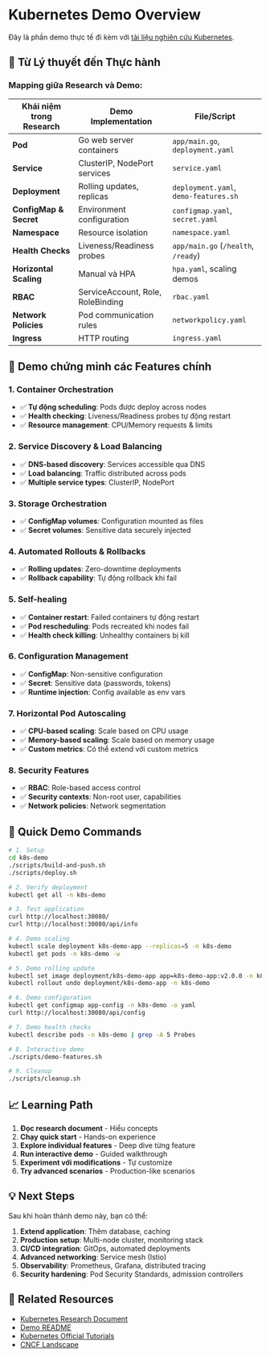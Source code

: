 # Kubernetes Demo Overview

Đây là phần demo thực tế đi kèm với [tài liệu nghiên cứu Kubernetes](../kubernetes-research.md).

## 🔄 Từ Lý thuyết đến Thực hành

### Mapping giữa Research và Demo:

| **Khái niệm trong Research** | **Demo Implementation** | **File/Script** |
|------------------------------|-------------------------|-----------------|
| **Pod** | Go web server containers | `app/main.go`, `deployment.yaml` |
| **Service** | ClusterIP, NodePort services | `service.yaml` |
| **Deployment** | Rolling updates, replicas | `deployment.yaml`, `demo-features.sh` |
| **ConfigMap & Secret** | Environment configuration | `configmap.yaml`, `secret.yaml` |
| **Namespace** | Resource isolation | `namespace.yaml` |
| **Health Checks** | Liveness/Readiness probes | `app/main.go` (`/health`, `/ready`) |
| **Horizontal Scaling** | Manual và HPA | `hpa.yaml`, scaling demos |
| **RBAC** | ServiceAccount, Role, RoleBinding | `rbac.yaml` |
| **Network Policies** | Pod communication rules | `networkpolicy.yaml` |
| **Ingress** | HTTP routing | `ingress.yaml` |

## 🎯 Demo chứng minh các Features chính

### 1. Container Orchestration
- ✅ **Tự động scheduling**: Pods được deploy across nodes
- ✅ **Health checking**: Liveness/Readiness probes tự động restart
- ✅ **Resource management**: CPU/Memory requests & limits

### 2. Service Discovery & Load Balancing  
- ✅ **DNS-based discovery**: Services accessible qua DNS
- ✅ **Load balancing**: Traffic distributed across pods
- ✅ **Multiple service types**: ClusterIP, NodePort

### 3. Storage Orchestration
- ✅ **ConfigMap volumes**: Configuration mounted as files
- ✅ **Secret volumes**: Sensitive data securely injected

### 4. Automated Rollouts & Rollbacks
- ✅ **Rolling updates**: Zero-downtime deployments
- ✅ **Rollback capability**: Tự động rollback khi fail

### 5. Self-healing
- ✅ **Container restart**: Failed containers tự động restart
- ✅ **Pod rescheduling**: Pods recreated khi nodes fail
- ✅ **Health check killing**: Unhealthy containers bị kill

### 6. Configuration Management
- ✅ **ConfigMap**: Non-sensitive configuration
- ✅ **Secret**: Sensitive data (passwords, tokens)
- ✅ **Runtime injection**: Config available as env vars

### 7. Horizontal Pod Autoscaling
- ✅ **CPU-based scaling**: Scale based on CPU usage
- ✅ **Memory-based scaling**: Scale based on memory usage
- ✅ **Custom metrics**: Có thể extend với custom metrics

### 8. Security Features
- ✅ **RBAC**: Role-based access control
- ✅ **Security contexts**: Non-root user, capabilities
- ✅ **Network policies**: Network segmentation

## 🚀 Quick Demo Commands

```bash
# 1. Setup
cd k8s-demo
./scripts/build-and-push.sh
./scripts/deploy.sh

# 2. Verify deployment
kubectl get all -n k8s-demo

# 3. Test application
curl http://localhost:30080/
curl http://localhost:30080/api/info

# 4. Demo scaling
kubectl scale deployment k8s-demo-app --replicas=5 -n k8s-demo
kubectl get pods -n k8s-demo -w

# 5. Demo rolling update
kubectl set image deployment/k8s-demo-app app=k8s-demo-app:v2.0.0 -n k8s-demo
kubectl rollout undo deployment/k8s-demo-app -n k8s-demo

# 6. Demo configuration
kubectl get configmap app-config -n k8s-demo -o yaml
curl http://localhost:30080/api/config

# 7. Demo health checks  
kubectl describe pods -n k8s-demo | grep -A 5 Probes

# 8. Interactive demo
./scripts/demo-features.sh

# 9. Cleanup
./scripts/cleanup.sh
```

## 📈 Learning Path

1. **Đọc research document** - Hiểu concepts
2. **Chạy quick start** - Hands-on experience  
3. **Explore individual features** - Deep dive từng feature
4. **Run interactive demo** - Guided walkthrough
5. **Experiment với modifications** - Tự customize
6. **Try advanced scenarios** - Production-like scenarios

## 💡 Next Steps

Sau khi hoàn thành demo này, bạn có thể:

1. **Extend application**: Thêm database, caching
2. **Production setup**: Multi-node cluster, monitoring stack
3. **CI/CD integration**: GitOps, automated deployments  
4. **Advanced networking**: Service mesh (Istio)
5. **Observability**: Prometheus, Grafana, distributed tracing
6. **Security hardening**: Pod Security Standards, admission controllers

## 🔗 Related Resources

- [Kubernetes Research Document](../kubernetes-research.md)
- [Demo README](./README.md)
- [Kubernetes Official Tutorials](https://kubernetes.io/docs/tutorials/)
- [CNCF Landscape](https://landscape.cncf.io/) 